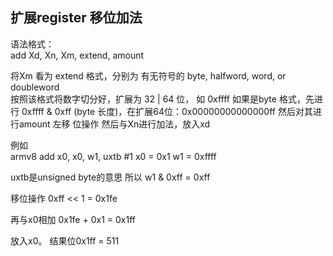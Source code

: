 ## 扩展register 移位加法

语法格式：  
add Xd, Xn, Xm, extend, amount

将Xm 看为 extend 格式，分别为 有无符号的 byte, halfword, word, or doubleword  
按照该格式将数字切分好，扩展为 32 | 64 位， 如 0xffff 如果是byte 格式，先进行 0xffff & 0xff (byte 长度)，在扩展64位：0x00000000000000ff
然后对其进行amount 左移 位操作
然后与Xn进行加法，放入xd


例如  
armv8 add x0, x0, w1, uxtb #1
x0 = 0x1
w1 = 0xffff

uxtb是unsigned byte的意思
所以
w1 & 0xff = 0xff

移位操作
0xff << 1 = 0x1fe

再与x0相加
0x1fe + 0x1 = 0x1ff

放入x0。
结果位0x1ff = 511

